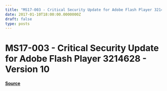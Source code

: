 ```yaml
---
title: "MS17-003 - Critical Security Update for Adobe Flash Player 3214628 - Version 10"
date: 2017-01-10T18:00:00.0000000Z
draft: false
type: posts
---
```

# MS17-003 - Critical Security Update for Adobe Flash Player 3214628 - Version 10









#### [Source](https://technet.microsoft.com/en-us/library/security/MS17-003)

